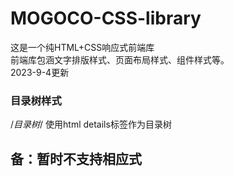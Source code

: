# MOGOCO-CSS-library
这是一个纯HTML+CSS响应式前端库  
前端库包涵文字排版样式、页面布局样式、组件样式等。  
2023-9-4更新  
### 目录树样式  
/*目录树*/
使用html details标签作为目录树

## 备：暂时不支持相应式
